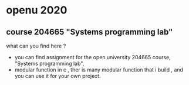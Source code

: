 # openu 2020
## course 204665 "Systems programming lab" 

what can you find here ?

* you can find assignment for the open university 204665 course,
"Systems programming lab",
* modular function in c , ther is many modular function that i build ,
and you can use it for your own project.




